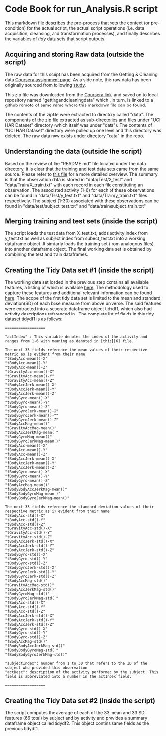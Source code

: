 # Code Book for run_Analysis.R script

This markdown file describes the pre-process that sets the context (or pre-condition) for the actual script, the actual script operations (i.e. data acquisition, cleansing, and transformation processes), and finally describes the variables of *tidy* data sets that script outputs. 

## Acquiring and storing Raw data (outside the script)
The raw data for this script has been acquired from the Getting & Cleaning data [Coursera assignment page][1]. As a side note, this raw data has been originally sourced from following [study][2].

This zip file was downloaded from the [Coursera link][1], and saved on to local repository named "gettingandcleaningdata"  which , in turn, is linked to a github remote of same name where this markdown file can be found.

The contents of the zipfile were extracted to directory called "data". The components of the zip file  extracted as sub-directories and files under "UCI HAR Dataset" directory (which itself was under "data"). The contents of "UCI HAR Dataset" directory were pulled up one level and this directory was deleted. The raw data now exists under directory "data" in the repo.

## Understanding the data (outside the script)
Based on the review of the "README.md" file located under the data directory, it is clear that the training and test data sets came from the same source. Please refer to [this file][3] for a more detailed overview. The summary is that the observation data is stored in "data/Test/X_test" and "data/Train/X_train.txt" with each record in each file constituting an observation. The associated activity (1-6) for each of these observations can be found in "data/Test/y_test.txt" and "data/Train/y_train.txt" files respectively. The subject (1-30) associated with these observations can be found in "data/test/subject_test.txt" and "data/train/subject_train.txt"

## Merging training and test sets (inside the script)
The script loads the test data from X_test.txt, adds activity index from y_test.txt as well as subject index from subect_test.txt into a working dataframe object. It similarly loads the training set (from analogous files) into another dataframe object. The final working data set is obtained by combining the test and train dataframes.

## Creating the Tidy Data set #1 (inside the script)
The working data set loaded in the previous step contains all available features, a listing of which is available [here][4]. The methodology used to capture these features and additional relevant information can be found [here][5]. The scope of the first tidy data set is limited to the mean and standard deviation(SD) of each base measure from above universe. The  said features were extracted into a seperate dataframe object tidydf1, which also had activity descriptions referenced in . The complete list of fields in this tidy dataset tidydf1 is as follows:

	==================

	"actIndex" : This variable denotes the index of the activity and ranges from 1-6 with meaning as denoted in [this][6] file.

	The next 33 fields reference the mean values of their respective metric as is evident from their name
	"tBodyAcc-mean()-X"
	"tBodyAcc-mean()-Y"
	"tBodyAcc-mean()-Z"
	"tGravityAcc-mean()-X"
	"tGravityAcc-mean()-Y"
	"tGravityAcc-mean()-Z"
	"tBodyAccJerk-mean()-X"
	"tBodyAccJerk-mean()-Y"
	"tBodyAccJerk-mean()-Z"
	"tBodyGyro-mean()-X"
	"tBodyGyro-mean()-Y"
	"tBodyGyro-mean()-Z"
	"tBodyGyroJerk-mean()-X"
	"tBodyGyroJerk-mean()-Y"
	"tBodyGyroJerk-mean()-Z"
	"tBodyAccMag-mean()"
	"tGravityAccMag-mean()"
	"tBodyAccJerkMag-mean()"
	"tBodyGyroMag-mean()"
	"tBodyGyroJerkMag-mean()"
	"fBodyAcc-mean()-X"
	"fBodyAcc-mean()-Y"
	"fBodyAcc-mean()-Z"
	"fBodyAccJerk-mean()-X"
	"fBodyAccJerk-mean()-Y"
	"fBodyAccJerk-mean()-Z"
	"fBodyGyro-mean()-X"
	"fBodyGyro-mean()-Y"
	"fBodyGyro-mean()-Z"
	"fBodyAccMag-mean()"
	"fBodyBodyAccJerkMag-mean()"
	"fBodyBodyGyroMag-mean()"
	"fBodyBodyGyroJerkMag-mean()"

	The next 33 fields reference the standard deviation values of their respective metric as is evident from their name
	"tBodyAcc-std()-X"
	"tBodyAcc-std()-Y"
	"tBodyAcc-std()-Z"
	"tGravityAcc-std()-X"
	"tGravityAcc-std()-Y"
	"tGravityAcc-std()-Z"
	"tBodyAccJerk-std()-X"
	"tBodyAccJerk-std()-Y"
	"tBodyAccJerk-std()-Z"
	"tBodyGyro-std()-X"
	"tBodyGyro-std()-Y"
	"tBodyGyro-std()-Z"
	"tBodyGyroJerk-std()-X"
	"tBodyGyroJerk-std()-Y"
	"tBodyGyroJerk-std()-Z"
	"tBodyAccMag-std()"
	"tGravityAccMag-std()"
	"tBodyAccJerkMag-std()"
	"tBodyGyroMag-std()"
	"tBodyGyroJerkMag-std()"
	"fBodyAcc-std()-X"
	"fBodyAcc-std()-Y"
	"fBodyAcc-std()-Z"
	"fBodyAccJerk-std()-X"
	"fBodyAccJerk-std()-Y"
	"fBodyAccJerk-std()-Z"
	"fBodyGyro-std()-X"
	"fBodyGyro-std()-Y"
	"fBodyGyro-std()-Z"
	"fBodyAccMag-std()"
	"fBodyBodyAccJerkMag-std()"
	"fBodyBodyGyroMag-std()"
	"fBodyBodyGyroJerkMag-std()"

	"subjectIndex": number from 1 to 30 that refers to the ID of the subject who provided this observation
	"actDesc": description of the activity performed by the subject. This field is abbreviated into a number in the actIndex field.

	==================


## Creating the Tidy Data set #2 (inside the script)
The script computes the average of each of the 33 mean and 33 SD features (66 total) by subject and by activity and provides a summary dataframe object called tidydf2. This object contins same fields as the previous tidydf1.



  [1]: https://d396qusza40orc.cloudfront.net/getdata%2Fprojectfiles%2FUCI%20HAR%20Dataset.zip
  [2]: http://archive.ics.uci.edu/ml/datasets/Human+Activity+Recognition+Using+Smartphones
  [3]: https://github.com/nandatascientist/gettingandcleaningdata/blob/master/data/README1.txt
  [4]: https://github.com/nandatascientist/gettingandcleaningdata/blob/master/data/features.txt
  [5]: https://github.com/nandatascientist/gettingandcleaningdata/blob/master/data/features_info.txt
  [6]: https://github.com/nandatascientist/gettingandcleaningdata/blob/master/data/activity_labels.txt